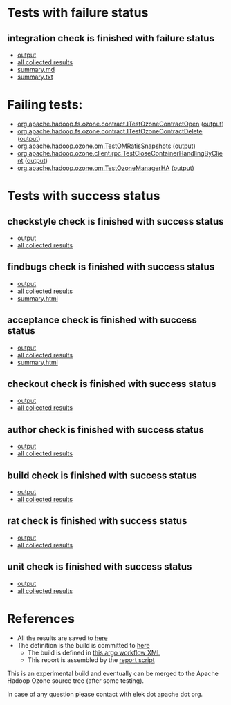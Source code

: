 # Tests with failure status

## integration check is finished with failure status

   * [output](https://raw.githubusercontent.com/elek/ozone-ci-03/master/pr/pr-hdds-2293-8dl6q/integration/output.log)
   * [all collected results](https://github.com/elek/ozone-ci-03/tree/master/pr/pr-hdds-2293-8dl6q/integration)
   * [summary.md](https://github.com/elek/ozone-ci-03/tree/master/pr/pr-hdds-2293-8dl6q/integration/summary.md)
   * [summary.txt](https://github.com/elek/ozone-ci-03/tree/master/pr/pr-hdds-2293-8dl6q/integration/summary.txt)

# Failing tests: 

 * [org.apache.hadoop.fs.ozone.contract.ITestOzoneContractOpen](hadoop-ozone/ozonefs/org.apache.hadoop.fs.ozone.contract.ITestOzoneContractOpen.txt) ([output](hadoop-ozone/ozonefs/org.apache.hadoop.fs.ozone.contract.ITestOzoneContractOpen-output.txt))
 * [org.apache.hadoop.fs.ozone.contract.ITestOzoneContractDelete](hadoop-ozone/ozonefs/org.apache.hadoop.fs.ozone.contract.ITestOzoneContractDelete.txt) ([output](hadoop-ozone/ozonefs/org.apache.hadoop.fs.ozone.contract.ITestOzoneContractDelete-output.txt))
 * [org.apache.hadoop.ozone.om.TestOMRatisSnapshots](hadoop-ozone/integration-test/org.apache.hadoop.ozone.om.TestOMRatisSnapshots.txt) ([output](hadoop-ozone/integration-test/org.apache.hadoop.ozone.om.TestOMRatisSnapshots-output.txt))
 * [org.apache.hadoop.ozone.client.rpc.TestCloseContainerHandlingByClient](hadoop-ozone/integration-test/org.apache.hadoop.ozone.client.rpc.TestCloseContainerHandlingByClient.txt) ([output](hadoop-ozone/integration-test/org.apache.hadoop.ozone.client.rpc.TestCloseContainerHandlingByClient-output.txt))
 * [org.apache.hadoop.ozone.om.TestOzoneManagerHA](hadoop-ozone/integration-test/org.apache.hadoop.ozone.om.TestOzoneManagerHA.txt) ([output](hadoop-ozone/integration-test/org.apache.hadoop.ozone.om.TestOzoneManagerHA-output.txt))


# Tests with success status

## checkstyle check is finished with success status

   * [output](https://raw.githubusercontent.com/elek/ozone-ci-03/master/pr/pr-hdds-2293-8dl6q/checkstyle/output.log)
   * [all collected results](https://github.com/elek/ozone-ci-03/tree/master/pr/pr-hdds-2293-8dl6q/checkstyle)


## findbugs check is finished with success status

   * [output](https://raw.githubusercontent.com/elek/ozone-ci-03/master/pr/pr-hdds-2293-8dl6q/findbugs/output.log)
   * [all collected results](https://github.com/elek/ozone-ci-03/tree/master/pr/pr-hdds-2293-8dl6q/findbugs)
   * [summary.html](https://elek.github.io/ozone-ci-03/pr/pr-hdds-2293-8dl6q/findbugs/summary.html)


## acceptance check is finished with success status

   * [output](https://raw.githubusercontent.com/elek/ozone-ci-03/master/pr/pr-hdds-2293-8dl6q/acceptance/output.log)
   * [all collected results](https://github.com/elek/ozone-ci-03/tree/master/pr/pr-hdds-2293-8dl6q/acceptance)
   * [summary.html](https://elek.github.io/ozone-ci-03/pr/pr-hdds-2293-8dl6q/acceptance/summary.html)


## checkout check is finished with success status

   * [output](https://raw.githubusercontent.com/elek/ozone-ci-03/master/pr/pr-hdds-2293-8dl6q/checkout/output.log)
   * [all collected results](https://github.com/elek/ozone-ci-03/tree/master/pr/pr-hdds-2293-8dl6q/checkout)


## author check is finished with success status

   * [output](https://raw.githubusercontent.com/elek/ozone-ci-03/master/pr/pr-hdds-2293-8dl6q/author/output.log)
   * [all collected results](https://github.com/elek/ozone-ci-03/tree/master/pr/pr-hdds-2293-8dl6q/author)


## build check is finished with success status

   * [output](https://raw.githubusercontent.com/elek/ozone-ci-03/master/pr/pr-hdds-2293-8dl6q/build/output.log)
   * [all collected results](https://github.com/elek/ozone-ci-03/tree/master/pr/pr-hdds-2293-8dl6q/build)


## rat check is finished with success status

   * [output](https://raw.githubusercontent.com/elek/ozone-ci-03/master/pr/pr-hdds-2293-8dl6q/rat/output.log)
   * [all collected results](https://github.com/elek/ozone-ci-03/tree/master/pr/pr-hdds-2293-8dl6q/rat)


## unit check is finished with success status

   * [output](https://raw.githubusercontent.com/elek/ozone-ci-03/master/pr/pr-hdds-2293-8dl6q/unit/output.log)
   * [all collected results](https://github.com/elek/ozone-ci-03/tree/master/pr/pr-hdds-2293-8dl6q/unit)




# References

 * All the results are saved to [here](https://github.com/elek/ozone-ci-03/tree/master/pr/pr-hdds-2293-8dl6q/)
 * The definition is the build is committed to [here](https://github.com/elek/argo-ozone)
    * The build is defined in [this argo workflow XML](https://github.com/elek/argo-ozone/blob/master/ozone-build.yaml)
    * This report is assembled by the [report script](https://github.com/elek/argo-ozone/blob/master/scripts/report.sh)

This is an experimental build and eventually can be merged to the Apache Hadoop Ozone source tree (after some testing).

In case of any question please contact with elek dot apache dot org.
